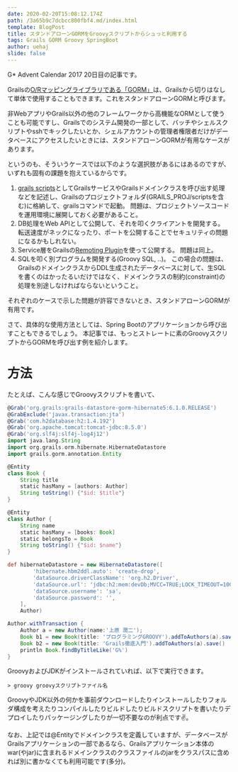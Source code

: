 ```yaml
---
date: 2020-02-20T15:08:12.174Z
path: /3a65b9c7dcbcc800fbf4.md/index.html
template: BlogPost
title: スタンドアローンGORMをGroovyスクリプトからシュっと利用する
tags: Grails GORM Groovy SpringBoot
author: uehaj
slide: false
---
```

G* Advent Calendar 2017 20日目の記事です。

Grailsの[O/Rマッピングライブラリである「GORM」](http://gorm.grails.org/latest/)は、Grailsから切りはなして単体で使用することもできます。これをスタンドアローンGORMと呼びます。

非WebアプリやGrails以外の他のフレームワークから高機能なORMとして使うことも可能ですし、Grailsでのシステム開発の一部として、バッチやシェルスクリプトやsshでキックしたいとか、シェルアカウントの管理者権限者だけがデータベースにアクセスしたいときには、スタンドアローンGORMが有用なケースがあります。

というのも、そういうケースでは以下のような選択肢があるにはあるのですが、いずれも固有の課題を抱えているからです。

1. [grails scripts](http://docs.grails.org/latest/guide/commandLine.html#creatingCustomScripts)としてGrailsサービスやGrailsドメインクラスを呼び出す処理などを記述し、Grailsのプロジェクトフォルダ(GRAILS_PROJ/scriptsを含む)に格納して、grailsコマンドで起動。
問題は、プロジェクトソースコードを運用環境に展開しておく必要があること。
2. DB処理をWeb APIとして公開して、それを叩くクライアントを開発する。
転送速度がネックになったり、ポートを公開することでセキュリティの問題になるかもしれない。
3. Service層をGrailsの[Remoting Plugin](https://grails.org/plugin/remoting)を使って公開する。
問題は同上。
4. SQLを叩く別プログラムを開発する(Groovy SQL, ..)。
この場合の問題は、GrailsのドメインクラスからDDL生成されたデータベースに対して、生SQLを書くのはかったるいだけではなく、ドメインクラスの制約(constraint)の処理を別途しなければならないということ。

それぞれのケースで示した問題が許容できないとき、スタンドアローンGORMが有用です。

さて、具体的な使用方法としては、Spring Bootのアプリケーションから呼び出すこともできるでしょう。
本記事では、もっとストレートに素のGroovyスクリプトからGORMを呼び出す例を紹介します。

# 方法

たとえば、こんな感じでGroovyスクリプトを書いて、

```groovy
@Grab('org.grails:grails-datastore-gorm-hibernate5:6.1.0.RELEASE')
@GrabExclude('javax.transaction:jta')
@Grab('com.h2database:h2:1.4.192')
@Grab('org.apache.tomcat:tomcat-jdbc:8.5.0')
@Grab('org.slf4j:slf4j-log4j12')
import java.lang.String
import org.grails.orm.hibernate.HibernateDatastore
import grails.gorm.annotation.Entity

@Entity
class Book {
    String title
    static hasMany = [authors: Author]
    String toString() {"$id: $title"}
}

@Entity
class Author {
    String name
    static hasMany = [books: Book]
    static belongsTo = Book
    String toString() {"$id: $name"}
}

def hibernateDatastore = new HibernateDatastore([
        'hibernate.hbm2ddl.auto': 'create-drop',
        'dataSource.driverClassName': 'org.h2.Driver',
        'dataSource.url': 'jdbc:h2:mem:devDb;MVCC=TRUE;LOCK_TIMEOUT=10000;DB_CLOSE_ON_EXIT=FALSE',
        'dataSource.username': 'sa',
        'dataSource.password': '',
    ],
    Author)

Author.withTransaction {
    Author a = new Author(name:'上原 潤二');
    Book b1 = new Book(title: 'プログラミングGROOVY').addToAuthors(a).save()
    Book b2 = new Book(title: 'Grails徹底入門').addToAuthors(a).save()
    println Book.findByTitleLike('G%')
}
```

GroovyおよびJDKがインストールされていれば、以下で実行できます。

```
> groovy groovyスクリプトファイル名
```

GroovyやJDK以外の何かを事前ダウンロードしたりインストールしたりフォルダ構成を考えたりコンパイルしたりビルドしたりビルドスクリプトを書いたりデプロイしたりパッケージングしたりが一切不要なのが利点です✌。

なお、上記では@Entityでドメインクラスを定義していますが、データベースがGrailsアプリケーションの一部であるなら、Grailsアプリケーション本体のwar(やjar)に含まれるドメインクラスのクラスファイルのjarをクラスパスに含めれば別に書かなくても利用可能です(多分)。

